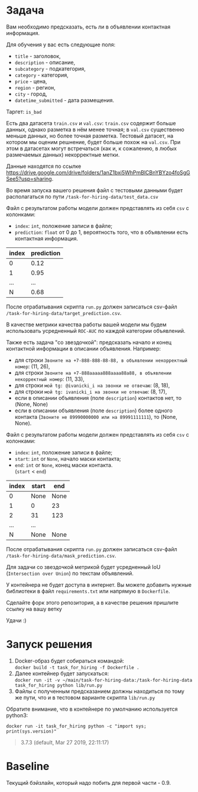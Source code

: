 # Задача

Вам необходимо предсказать, есть ли в объявлении контактная информация.

Для обучения у вас есть следующие поля:
* `title` - заголовок,
* `description` - описание,
* `subcategory` - подкатегория,
* `category` - категория,
* `price` - цена,
* `region` - регион,
* `city` - город,
* `datetime_submitted` - дата размещения.

Таргет: `is_bad`

Есть два датасета `train.csv` и `val.csv`: `train.csv` содержит больше данных, однако разметка в нём менее точная; в `val.csv` существенно меньше данных, но более точная разметка.
Тестовый датасет, на котором мы оценим решнение, будет больше похож на `val.csv`.
При этом в датасетах могут встречаться (как и, к сожалению, в любых размечаемых данных) некорректные метки.

Данные находятся по ссылке https://drive.google.com/drive/folders/1anZ1bxi5WhPmBlCBnYBYzo4foSgGSee5?usp=sharing. 

Во время запуска вашего решения файл с тестовыми данными будет располагаться по пути `/task-for-hiring-data/test_data.csv`

Файл с результатом работы модели должен представлять из себя `csv` с колонками:
* `index`: `int`, положение записи в файле;
* `prediction`: `float` от 0 до 1, вероятность того, что в объявлении есть контактная информация.

|index  |prediction|
|-------|----------|
|0|0.12|
|1|0.95|
|...|...|
|N|0.68|

После отрабатывания скрипта `run.py` должен записаться csv-файл `/task-for-hiring-data/target_prediction.csv`.

В качестве метрики качества работы вашей модели мы будем использовать усредненный `ROC-AUC` по каждой категории объявлений.

Также есть задача "со звездочкой": предсказать начало и конец контактной информации в описании объявления. Например:
* для строки `Звоните на +7-888-888-88-88, в объявлении некорректный номер`: (11, 26),
* для строки `Звоните на +7-888aaaaa888aaaa88a88, в объявлении некорректный номер`: (11, 33),
* для строки `мой tg: @ivanicki_i на звонки не отвечаю`: (8, 18),
* для строки `мой tg: ivanicki_i на звонки не отвечаю`: (8, 17),
* если в описании объявления (поле `description`) контактов нет, то (None, None)
* если в описании объявления (поле `description`) более одного контакта (`Звоните не 89990000000 или на 89991111111`), то (None, None).

Файл с результатом работы модели должен представлять из себя `csv` с колонками:
* `index`: `int`, положение записи в файле;
* `start`: `int` or `None`, начало маски контакта;
* `end`: `int` or `None`, конец маски контакта.\
(`start` < `end`)

|index  |start|end|
|-------|----------|-----|
|0|None|None|
|1|0|23
|2|31|123
|...|...|
|N|None|None

После отрабатывания скрипта `run.py` должен записаться csv-файл `/task-for-hiring-data/mask_prediction.csv`.

Для задачи со звездочкой метрикой будет усредненный IoU (`Intersection over Union`) по текстам объявлений.

У контейнера не будет доступа в интернет.
Вы можете добавить нужные библиотеки в файл `requirements.txt` или напрямую в `Dockerfile`.

Сделайте форк этого репозитория, а в качестве решения пришлите ссылку на вашу ветку

Удачи :)

# Запуск решения
1. Docker-образ будет собираться командой:\
```docker build -t task_for_hiring -f Dockerfile .```
2. Далее контейнер будет запускаться:\
```docker run -it -v ~/main/task-for-hiring-data:/task-for-hiring-data task_for_hiring python lib/run.py```
3. Файлы с полученным предсказанием должны находиться по тому же пути, что и в тестовом варианте скрипта `lib/run.py`

Обратите внимание, что в контейнере по умолчанию используется python3:

```docker run -it task_for_hiring python -c "import sys; print(sys.version)"```
> 3.7.3 (default, Mar 27 2019, 22:11:17)

# Baseline

Текущий бэйзлайн, который надо побить для первой части - 0.9.
